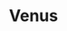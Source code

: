 ---
title: Venus
gen: Veneris
pos: noun
gender: f.
over: Olympian goddess of love and beauty
romanang: Venus
greekang: Aphrodite
greek: Αφροδιτη
---